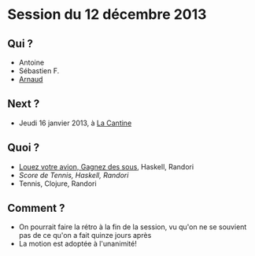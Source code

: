# Session du 12 décembre 2013

## Qui ?

* Antoine
* Sébastien F.
* [Arnaud](http://github.com/abailly)

## Next ?

* Jeudi 16 janvier 2013, à [La Cantine](http://cantine.atlantic2.org/evenements/coding-dojo-6-2/)

## Quoi ?

* [Louez votre avion, Gagnez des sous](http://wiki.agile-france.org/cgi-bin/wiki.pl?DojoDeveloppement/LouezVotreAvionEtGagnezDesSous), Haskell, Randori
* *Score de Tennis, Haskell, Randori*
* Tennis, Clojure, Randori

## Comment ?

* On pourrait faire la rétro à la fin de la session, vu qu'on ne se souvient pas de ce qu'on a fait quinze jours après
* La motion est adoptée à l'unanimité!
